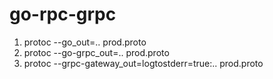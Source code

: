 
# go-rpc-grpc

1. protoc --go_out=.. prod.proto
2. protoc --go-grpc_out=.. prod.proto
3. protoc --grpc-gateway_out=logtostderr=true:.. prod.proto
